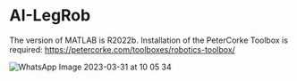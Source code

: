 # AI-LegRob

The version of MATLAB is R2022b. Installation of the PeterCorke Toolbox is required: https://petercorke.com/toolboxes/robotics-toolbox/

![WhatsApp Image 2023-03-31 at 10 05 34](https://user-images.githubusercontent.com/57198584/229048034-0238564f-2d80-4386-babf-67063e7ce4ac.jpg)
